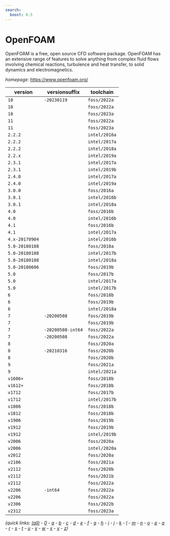 ```yaml
---
search:
  boost: 0.5
---
```

# OpenFOAM

OpenFOAM is a free, open source CFD software package.  OpenFOAM has an extensive range of features to solve anything from complex fluid flows  involving chemical reactions, turbulence and heat transfer,  to solid dynamics and electromagnetics.

*homepage*: <https://www.openfoam.org/>

version | versionsuffix | toolchain
--------|---------------|----------
``10`` | ``-20230119`` | ``foss/2022a``
``10`` |  | ``foss/2022a``
``10`` |  | ``foss/2023a``
``11`` |  | ``foss/2022a``
``11`` |  | ``foss/2023a``
``2.2.2`` |  | ``intel/2016a``
``2.2.2`` |  | ``intel/2017a``
``2.2.2`` |  | ``intel/2018a``
``2.2.x`` |  | ``intel/2019a``
``2.3.1`` |  | ``intel/2017a``
``2.3.1`` |  | ``intel/2019b``
``2.4.0`` |  | ``intel/2017a``
``2.4.0`` |  | ``intel/2019a``
``3.0.0`` |  | ``foss/2016a``
``3.0.1`` |  | ``intel/2016b``
``3.0.1`` |  | ``intel/2018a``
``4.0`` |  | ``foss/2016b``
``4.0`` |  | ``intel/2016b``
``4.1`` |  | ``foss/2016b``
``4.1`` |  | ``intel/2017a``
``4.x-20170904`` |  | ``intel/2016b``
``5.0-20180108`` |  | ``foss/2018a``
``5.0-20180108`` |  | ``intel/2017b``
``5.0-20180108`` |  | ``intel/2018a``
``5.0-20180606`` |  | ``foss/2019b``
``5.0`` |  | ``foss/2017b``
``5.0`` |  | ``intel/2017a``
``5.0`` |  | ``intel/2017b``
``6`` |  | ``foss/2018b``
``6`` |  | ``foss/2019b``
``6`` |  | ``intel/2018a``
``7`` | ``-20200508`` | ``foss/2019b``
``7`` |  | ``foss/2019b``
``7`` | ``-20200508-int64`` | ``foss/2022a``
``7`` | ``-20200508`` | ``foss/2022a``
``8`` |  | ``foss/2020a``
``8`` | ``-20210316`` | ``foss/2020b``
``8`` |  | ``foss/2020b``
``9`` |  | ``foss/2021a``
``9`` |  | ``intel/2021a``
``v1606+`` |  | ``foss/2018b``
``v1612+`` |  | ``foss/2018b``
``v1712`` |  | ``foss/2017b``
``v1712`` |  | ``intel/2017b``
``v1806`` |  | ``foss/2018b``
``v1812`` |  | ``foss/2018b``
``v1906`` |  | ``foss/2019b``
``v1912`` |  | ``foss/2019b``
``v1912`` |  | ``intel/2019b``
``v2006`` |  | ``foss/2020a``
``v2006`` |  | ``intel/2020a``
``v2012`` |  | ``foss/2020a``
``v2106`` |  | ``foss/2021a``
``v2112`` |  | ``foss/2020b``
``v2112`` |  | ``foss/2021b``
``v2112`` |  | ``foss/2022a``
``v2206`` | ``-int64`` | ``foss/2022a``
``v2206`` |  | ``foss/2022a``
``v2306`` |  | ``foss/2022b``
``v2312`` |  | ``foss/2023a``


*(quick links: [(all)](../index.md) - [0](../0/index.md) - [a](../a/index.md) - [b](../b/index.md) - [c](../c/index.md) - [d](../d/index.md) - [e](../e/index.md) - [f](../f/index.md) - [g](../g/index.md) - [h](../h/index.md) - [i](../i/index.md) - [j](../j/index.md) - [k](../k/index.md) - [l](../l/index.md) - [m](../m/index.md) - [n](../n/index.md) - [o](../o/index.md) - [p](../p/index.md) - [q](../q/index.md) - [r](../r/index.md) - [s](../s/index.md) - [t](../t/index.md) - [u](../u/index.md) - [v](../v/index.md) - [w](../w/index.md) - [x](../x/index.md) - [y](../y/index.md) - [z](../z/index.md))*

